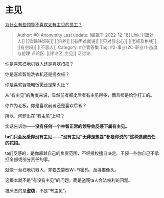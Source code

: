 # 主见
[为什么有些领导不喜欢太有主见的员工？](https://www.zhihu.com/question/562074341/answer/2805611074)

> Author: #0-Anonymity
> Last update: [编辑于 2022-12-18]
> Link: [[跟对人]] [[钦赐铁饭碗]] [[培养]] [[有困难就说]] [[只对我忠心]] [[老板及格线]] [[有空吗]] [[不容人]]
> Category: #企管答集
> Tag: #2-事业/2C-职业/1-态度与伦理
> 评论区: [[评论区_主见]]
> 泛讨论:

你是喜欢扫地机器人还是喜欢扫把？

你是喜欢智能洗衣机还是搓衣板？

你是喜欢智能电饭煲还是柴火灶？

从“有主见”的角度来说，显然前者都比后者有主见得多，而且都是给你打工的。

你作为老板，你是喜欢前者还是喜欢后者？

所以，问题出在“有主见”上吗？

实话告诉你——**没有任何一个神智正常的领导会反感下属有主见。**

**ta们只会反感你没有主见——“没有主见”无非是想耍“都是你说的”这种逃避责任的花招。**

ta们反感的，是你超越自己的负责范围，不经授权擅自决定、干预一些你自己不承担全部或部分责任的事。

就像一台扫地机器人，非要去篡改Wi-Fi密码，劫持摄像头。

这根本就不是“有没有主见”的问题，而是盗窃ta人合法权利的问题。

被厌恶的是**盗窃**，不是“有主见”。
